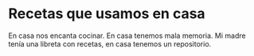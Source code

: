 # Recetas que usamos en casa

En casa nos encanta cocinar. En casa tenemos mala memoria. Mi madre tenía una libreta con recetas, en casa tenemos un repositorio.
